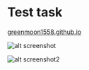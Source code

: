 # Test task

[greenmoon1558.github.io](https://github.com/greenmoon1558/greenmoon1558.github.io)

![alt screenshot](https://raw.githubusercontent.com/greenmoon1558/greenmoon.github.io/master/2f475d6c-fe6a-4452-801e-65451cb454f9.png)

![alt screenshot2](https://raw.githubusercontent.com/greenmoon1558/greenmoon.github.io/master/4f6642e1-1809-42bd-b810-5866f175c5a1.png)
